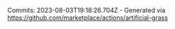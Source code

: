 Commits: 2023-08-03T19:18:26.704Z - Generated via https://github.com/marketplace/actions/artificial-grass
<br>
